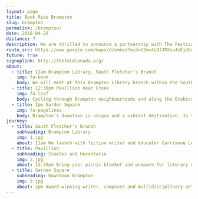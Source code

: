 ```yaml
---
layout: page
title: Book Ride Brampton
slug: brampton
permalink: /brampton/
date: 2018-04-29
distance: 7
description: We are thrilled to announce a partnership with The Festival of Literary Diversity. Together we are offering a free Book Ride in Brampton, Ontario. At the 2017 Ontario Bike Summit awards, Brampton achieved a bronze status designation, which recognizes a community that has launched several initiatives to promote a cycling culture. In recent years, the city has made investments in building a bicycle-friendly community, and championing bicycling as a safe, healthy means of recreation and transportation.
route_src: https://www.google.com/maps/d/embed?mid=1Zmx4LDJJRXzu4sEjdSduST5tQU-w3aH3
future: true
signuplink: http://thefoldcanada.org/
about:
  - title: 11am Brampton Library, South Fletcher's Branch
    img: fa-book
    body: We will meet at this Brampton Library branch within the South Fletcher’s Sportsplex. There’s an irony that a huge building designed for physical activity is only accessible by car and surrounded by a parking lot. This part of Brampton highlights the need for safe cycling infrastructure. Bringing together a critical mass of people riding bicycles we will move to a nearby quiet spot for the readings.
  - title: 12:30pm Pavillion near Creek
    img: fa-leaf
    body: Cycling through Brampton neighbourhoods and along the Etobicoke Creek recreational trail, you’ll realize that this multi-use trail requires expansion. It is priceless for a city to have a creek running through it but the access to it requires safe infrastructure for pedestrians and cyclists. A large grassy area below two arterial roads will offer us a natural respite from the city to listen to our authors.
  - title: 2pm Garden Square
    img: fa-pagelines
    body: Brampton’s downtown is unique and a vibrant destination. In the heart of the city, Garden Square is the site of many colourful programs and events. The Region of Peel, home to Brampton, will receive funding to help the city continue to work toward its strategic goal of improving infrastructure for cyclists and pedestrians travelling along busy routes. We want to help amplify that message by gathering with our bicycles for a reading in Garden Square.
journey:
  - title: South Fletcher's Branch
    subheading: Brampton Library
    img: 1.jpg
    about: 11am We launch with fiction writer and educator Carrianne Leung. Her debut novel, <em>The Wondrous Woo</em>, was shortlisted for the 2014 Toronto Book Awards. Her collection of linked stories, <em>That Time I Loved You</em>, was included in the Globe and Mail "most anticipated books of the first half of 2018". <br /><br />Mississauga author Pratap Reddy’s <em>Weather Permitting & Other Stories</em> is a collection of short stories chronicling the experiences, of newcomers to Canada.
  - title: Pavillion
    subheading: Steeles and Hurontario
    img: 2.jpg
    about: 12:30pm Bring your picnic blanket and prepare for literary mischief maker Amanda Leduc, author of <em>The Miracles of Ordinary Men</em> and staff with The FOLD. She has published across Canada, the US, and the UK, and been shortlisted for a number of awards, among them the 2015 Story Quarterly Fiction Prize. <br /><br />Brampton historical fiction author Ken Puddicombe  will share his beautifully written compilation <em>Down Independence Boulevard and Other Stories</em>. His stories are based on international locations but especially focused on Canada, the Caribbean and Guyana.
  - title: Garden Square
    subheading: Downtown Brampton
    img: 3.jpg
    about: 2pm Award-winning writer, composer and multidisciplinary artist Gary Barwin brings it all to the stage and the page. <em>Yiddish for Pirates</em> is his recent national bestselling and award-winning novel, a finalist for the Scotiabank Giller Prize and the Governor General's Literary Award. <br /><br />When art speaks, society listens. That is the mission when spoken word artist Lamoi Simmons, author of <em>Our Love is Reckless</em>, brings the art-form of soulful poetry to the stage.
---
```

